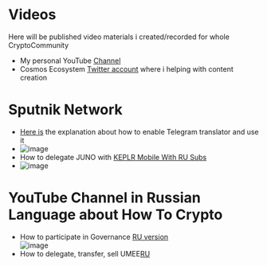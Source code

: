 # Videos
Here will be published video materials i created/recorded for whole CryptoCommunity
- My personal YouTube [Channel](https://www.youtube.com/cryptoslovo) </br>
- Cosmos Ecosystem [Twitter account](https://twitter.com/CosmosEcosystem) where i helping with content creation</br>
# Sputnik Network
- [Here is](https://www.youtube.com/watch?v=SRIYSCJwqFs) the explanation about how to enable Telegram translator and use it </br>
- ![image](https://user-images.githubusercontent.com/92199696/153177552-0f10cfc6-6da2-4df2-867d-7d3230455d0b.png)
- How to delegate JUNO with [KEPLR Mobile With RU Subs](https://www.youtube.com/watch?v=UrN_svxHaXI&t=35s)</br>
- ![image](https://user-images.githubusercontent.com/92199696/154854905-b1d0b28e-4b0f-44a0-b349-8172c9d60a84.png)
# YouTube Channel in Russian Language about How To Crypto </br>
- How to participate in Governance [RU version](https://youtu.be/zL1D58I6gBQ)</br>
![image](https://user-images.githubusercontent.com/92199696/153260086-460d96d3-807c-49fb-afcb-e23e8eed9329.png)
- How to delegate, transfer, sell UMEE[RU](https://www.youtube.com/watch?v=2Ja7Sv_rCfQ&t=5s)


